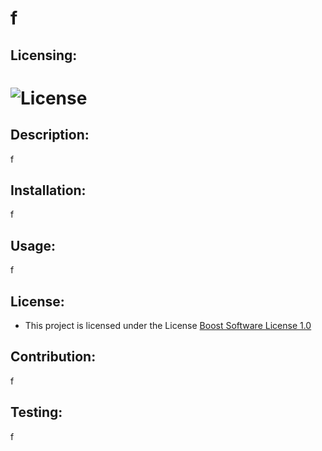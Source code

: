 # f

  ## Licensing:
  # ![License](https://img.shields.io/badge/License-Boost_1.0-lightblue.svg)

  ## Description:
  f

  ## Installation:
  f

  ## Usage:
  f

  ## License:
  * This project is licensed under the License 
 [Boost Software License 1.0](https://choosealicense.com/licenses/bsl-1.0/) 

  ## Contribution:
  f

  ## Testing:
  f 